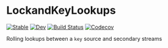 # LockandKeyLookups

[![Stable](https://img.shields.io/badge/docs-stable-blue.svg)](https://caseykneale.github.io/LockandKeyLookups.jl/stable)
[![Dev](https://img.shields.io/badge/docs-dev-blue.svg)](https://caseykneale.github.io/LockandKeyLookups.jl/dev)
[![Build Status](https://travis-ci.com/caseykneale/LockandKeyLookups.jl.svg?branch=master)](https://travis-ci.com/caseykneale/LockandKeyLookups.jl)
[![Codecov](https://codecov.io/gh/caseykneale/LockandKeyLookups.jl/branch/master/graph/badge.svg)](https://codecov.io/gh/caseykneale/LockandKeyLookups.jl)

Rolling lookups between a `key` source and secondary streams
